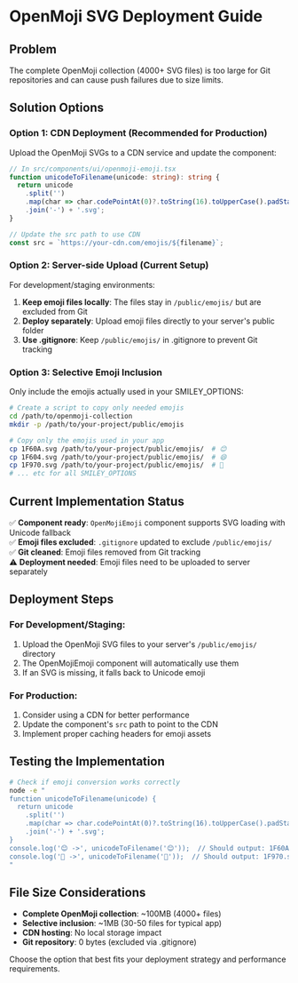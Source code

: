 # OpenMoji SVG Deployment Guide

## Problem
The complete OpenMoji collection (4000+ SVG files) is too large for Git repositories and can cause push failures due to size limits.

## Solution Options

### Option 1: CDN Deployment (Recommended for Production)
Upload the OpenMoji SVGs to a CDN service and update the component:

```typescript
// In src/components/ui/openmoji-emoji.tsx
function unicodeToFilename(unicode: string): string {
  return unicode
    .split('')
    .map(char => char.codePointAt(0)?.toString(16).toUpperCase().padStart(4, '0'))
    .join('-') + '.svg';
}

// Update the src path to use CDN
const src = `https://your-cdn.com/emojis/${filename}`;
```

### Option 2: Server-side Upload (Current Setup)
For development/staging environments:

1. **Keep emoji files locally**: The files stay in `/public/emojis/` but are excluded from Git
2. **Deploy separately**: Upload emoji files directly to your server's public folder
3. **Use .gitignore**: Keep `/public/emojis/` in .gitignore to prevent Git tracking

### Option 3: Selective Emoji Inclusion
Only include the emojis actually used in your SMILEY_OPTIONS:

```bash
# Create a script to copy only needed emojis
cd /path/to/openmoji-collection
mkdir -p /path/to/your-project/public/emojis

# Copy only the emojis used in your app
cp 1F60A.svg /path/to/your-project/public/emojis/  # 😊
cp 1F604.svg /path/to/your-project/public/emojis/  # 😄
cp 1F970.svg /path/to/your-project/public/emojis/  # 🥰
# ... etc for all SMILEY_OPTIONS
```

## Current Implementation Status

✅ **Component ready**: `OpenMojiEmoji` component supports SVG loading with Unicode fallback  
✅ **Emoji files excluded**: `.gitignore` updated to exclude `/public/emojis/`  
✅ **Git cleaned**: Emoji files removed from Git tracking  
⚠️ **Deployment needed**: Emoji files need to be uploaded to server separately  

## Deployment Steps

### For Development/Staging:
1. Upload the OpenMoji SVG files to your server's `/public/emojis/` directory
2. The OpenMojiEmoji component will automatically use them
3. If an SVG is missing, it falls back to Unicode emoji

### For Production:
1. Consider using a CDN for better performance
2. Update the component's `src` path to point to the CDN
3. Implement proper caching headers for emoji assets

## Testing the Implementation

```bash
# Check if emoji conversion works correctly
node -e "
function unicodeToFilename(unicode) {
  return unicode
    .split('')
    .map(char => char.codePointAt(0)?.toString(16).toUpperCase().padStart(4, '0'))
    .join('-') + '.svg';
}
console.log('😊 ->', unicodeToFilename('😊'));  // Should output: 1F60A.svg
console.log('🥰 ->', unicodeToFilename('🥰'));  // Should output: 1F970.svg
"
```

## File Size Considerations

- **Complete OpenMoji collection**: ~100MB (4000+ files)
- **Selective inclusion**: ~1MB (30-50 files for typical app)
- **CDN hosting**: No local storage impact
- **Git repository**: 0 bytes (excluded via .gitignore)

Choose the option that best fits your deployment strategy and performance requirements.
